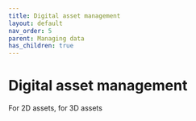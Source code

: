 ```yaml
---
title: Digital asset management
layout: default
nav_order: 5
parent: Managing data
has_children: true
---
```


# Digital asset management

For 2D assets, for 3D assets